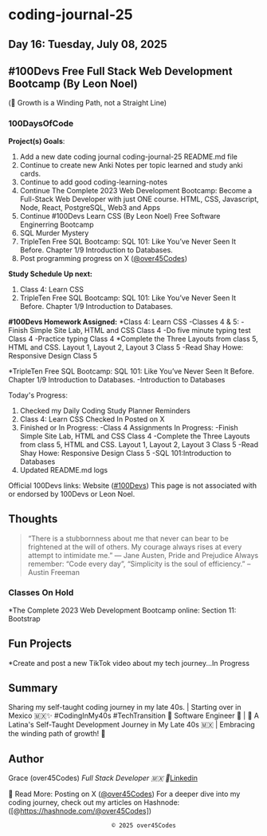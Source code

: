 # coding-journal-25

## Day 16: Tuesday, July 08, 2025

## #100Devs Free Full Stack Web Development Bootcamp (By Leon Noel)

(🌱 Growth is a Winding Path, not a Straight Line)

### 100DaysOfCode

**Project(s) Goals**:

1. Add a new date coding journal coding-journal-25 README.md file
2. Continue to create new Anki Notes per topic learned and study anki cards.
3. Continue to add good coding-learning-notes
4. Continue The Complete 2023 Web Development Bootcamp: Become a Full-Stack Web Developer with just ONE course. HTML, CSS, Javascript, Node, React, PostgreSQL, Web3 and Apps
5. Continue #100Devs Learn CSS (By Leon Noel) Free Software Enginerring Bootcamp 
6. SQL Murder Mystery
7. TripleTen Free SQL Bootcamp: SQL 101: Like You’ve Never Seen It Before. Chapter 1/9 Introduction to Databases.
8. Post programming progress on X ([@over45Codes](https://x.com/over45Codes))

**Study Schedule Up next:**

1. Class 4: Learn CSS
2. TripleTen Free SQL Bootcamp: SQL 101: Like You’ve Never Seen It Before. Chapter 1/9 Introduction to Databases.

**#100Devs Homework Assigned:**
*Class 4: Learn CSS
    -Classes 4 & 5:
    -Finish Simple Site Lab, HTML and CSS Class 4
    -Do five minute typing test Class 4
    -Practice typing Class 4
*Complete the Three Layouts from class 5, HTML and CSS. Layout 1, Layout 2, Layout 3 Class 5
    -Read Shay Howe: Responsive Design Class 5

 *TripleTen Free SQL Bootcamp: SQL 101: Like You’ve Never Seen It Before. Chapter 1/9 Introduction to Databases. 
    -Introduction to Databases


Today's Progress:

1. Checked my Daily Coding Study Planner Reminders
2. Class 4: Learn CSS Checked In Posted on X
3. Finished or In Progress: 
-Class 4 Assignments In Progress:
     -Finish Simple Site Lab, HTML and CSS Class 4
     -Complete the Three Layouts from class 5, HTML and CSS. Layout 1, Layout 2, Layout 3 Class 5
    -Read Shay Howe: Responsive Design Class 5
-SQL 101:Introduction to Databases
4. Updated README.md logs


Official 100Devs links: Website ([#100Devs](https://leonnoel.com/100devs/))
This page is not associated with or endorsed by 100Devs or Leon Noel.


## Thoughts

> “There is a stubbornness about me that never can bear to be frightened at the will of others. My courage always rises at every attempt to intimidate me.” ― Jane Austen, Pride and Prejudice
> Always remember: “Code every day”, “Simplicity is the soul of efficiency.” – Austin Freeman

### Classes On Hold
*The Complete 2023 Web Development Bootcamp online: Section 11: Bootstrap

## Fun Projects

*Create and post a new TikTok video about my tech journey...In Progress

## Summary

Sharing my self-taught coding journey in my late 40s. | Starting over in Mexico 🇲🇽✨ #CodingInMy40s #TechTransition 🚀
Software Engineer 🚀 | 🌮 A Latina's Self-Taught Development Journey in My Late 40s 🇲🇽 | Embracing the winding path of growth! 🌱

## Author

Grace (over45Codes)  *Full Stack Developer 🇲🇽 💜*[Linkedin](https://www.linkedin.com/in/castanedagrace/)

📖 Read More:
Posting on X ([@over45Codes](https://x.com/over45Codes))
For a deeper dive into my coding journey, check out my articles on Hashnode:([@https://hashnode.com/@over45Codes])

                                 © 2025 over45Codes
